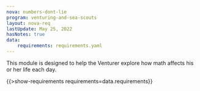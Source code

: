 ```yaml
---
nova: numbers-dont-lie
program: venturing-and-sea-scouts
layout: nova-req
lastUpdate: May 25, 2022
hasNotes: true
data:
    requirements: requirements.yaml
---
```


This module is designed to help the Venturer explore how math affects his or her life each day.

{{>show-requirements requirements=data.requirements}}
